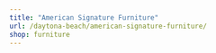 ```yaml
---
title: "American Signature Furniture"
url: /daytona-beach/american-signature-furniture/
shop: furniture
---
```

